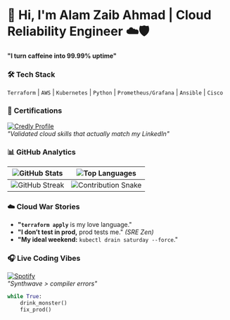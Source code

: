 # 👋 Hi, I'm Alam Zaib Ahmad | Cloud Reliability Engineer ☁️🛡️  

**"I turn caffeine into 99.99% uptime"**  

### 🛠️ **Tech Stack**  
`Terraform` | `AWS` | `Kubernetes` | `Python` | `Prometheus/Grafana` | `Ansible` | `Cisco`  

### 📜 **Certifications**  
[![Credly Profile](https://img.shields.io/badge/-View_all_my_badges-FF6B00?logo=credly&logoColor=white)](https://www.credly.com/users/alam-zaib-ahmad)  
*"Validated cloud skills that actually match my LinkedIn"*  

### 📊 **GitHub Analytics**  
<div align="center">
  
| ![GitHub Stats](https://github-readme-stats.vercel.app/api?username=SREAlam&show_icons=true&theme=radical&hide_border=true&include_all_commits=true) | ![Top Languages](https://github-readme-stats.vercel.app/api/top-langs/?username=SREAlam&layout=compact&theme=radical&hide_border=true&langs_count=6) |
|-----------------------------------------------------------------------------------------------------------------------------------------------------|------------------------------------------------------------------------------------------------|
| ![GitHub Streak](https://streak-stats.demolab.com?user=SREAlam&theme=radical&hide_border=true&date_format=j%20M%5B%20Y%5D) | ![Contribution Snake](https://raw.githubusercontent.com/SREAlam/SREAlam/output/github-contribution-grid-snake.svg) |

</div>

### ☁️ **Cloud War Stories**  
- **"`terraform apply`** is my love language."  
- **"I don’t test in prod,** prod tests me." *(SRE Zen)*  
- **"My ideal weekend:** `kubectl drain saturday --force`."  

### 🎧 **Live Coding Vibes**  
[![Spotify](https://img.shields.io/badge/-Current_Playlist-1DB954?logo=spotify)](https://open.spotify.com/user/73jlo6ahduutlscm3hbxbg7zf)  
*"Synthwave > compiler errors"*  

```python
while True: 
    drink_monster()
    fix_prod()

